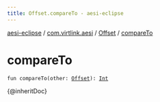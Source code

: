 ```yaml
---
title: Offset.compareTo - aesi-eclipse
---
```


[aesi-eclipse](../../index.html) / [com.virtlink.aesi](../index.html) / [Offset](index.html) / [compareTo](.)

# compareTo

`fun compareTo(other: `[`Offset`](index.html)`): `[`Int`](https://kotlinlang.org/api/latest/jvm/stdlib/kotlin/-int/index.html)

{@inheritDoc}

